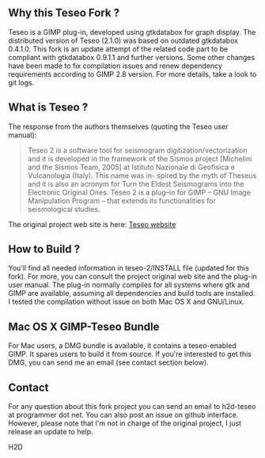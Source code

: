 ## Why this Teseo Fork ?

Teseo is a GIMP plug-in, developed using gtkdatabox for graph display.
The distributed version of Teseo (2.1.0) was based on outdated gtkdatabox 0.4.1.0.
This fork is an update attempt of the related code part to be compliant with gtkdatabox 0.9.1.1 and further versions.
Some other changes have been made to fix compilation issues and renew dependency requirements according to GIMP 2.8 version. 
For more details, take a look to git logs.

## What is Teseo ?

The response from the authors themselves (quoting the Teseo user manual):

>	Teseo 2 is a software tool for seismogram digitization/vectorization and it
>	is developed in the framework of the Sismos project [Michelini and the Sismos Team, 2005]
>	at Istituto Nazionale di Geofisica e Vulcanologia (Italy). This name was in-
>	spired by the myth of Theseus and it is also an acronym for Turn the Eldest
>	Seismograms into the Electronic Original Ones.
>	Teseo 2 is a plug–in for GIMP – GNU Image Manipulation Program –
>	that extends its functionalities for seismological studies.

The original project web site is here: [Teseo website](http://sismos.ingv.it/teseo/)

## How to Build ?

You'll find all needed information in teseo-2/INSTALL file (updated for this fork).
For more, you can consult the project original web site and the plug-in user manual.
The plug-in normally compiles for all systems where gtk and GIMP are available, assuming all dependencies and build tools are installed.
I tested the compilation without issue on both Mac OS X and GNU/Linux.

## Mac OS X GIMP-Teseo Bundle

For Mac users, a DMG bundle is available, it contains a teseo-enabled GIMP.
It spares users to build it from source.
If you're interested to get this DMG, you can send me an email (see contact section below).
		
## Contact

For any question about this fork project you can send an email to h2d-teseo at programmer dot net.
You can also post an issue on github interface.
However, please note that I'm not in charge of the original project, I just release an update to help.

H2D



		

